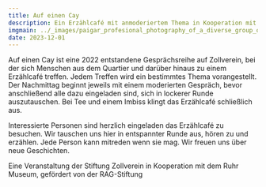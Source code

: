 ```yaml
---
title: Auf einen Cay
description: Ein Erzählcafé mit anmoderiertem Thema in Kooperation mit „Zollverein- Das Quartier“.
imgmain: ../_images/paigar_profesional_photography_of_a_diverse_group_of_people_o_059e6734-a8d6-4a9d-b2fd-52bd7c75ad43_1.png
date: 2023-12-01
---
```


Auf einen Cay ist eine 2022 entstandene Gesprächsreihe auf Zollverein, bei der sich Menschen aus dem Quartier und darüber hinaus zu einem Erzählcafé treffen. Jedem Treffen wird ein bestimmtes Thema vorangestellt. Der Nachmittag beginnt jeweils mit einem moderierten Gespräch, bevor anschließend alle dazu eingeladen sind, sich in lockerer Runde auszutauschen. Bei Tee und einem Imbiss klingt das Erzählcafé schließlich aus.

Interessierte Personen sind herzlich eingeladen das Erzählcafé zu besuchen. Wir tauschen uns hier in entspannter Runde aus, hören zu und erzählen. Jede Person kann mitreden wenn sie mag. Wir freuen uns über neue Geschichten.

Eine Veranstaltung der Stiftung Zollverein in Kooperation mit dem Ruhr Museum, gefördert von der RAG-Stiftung
